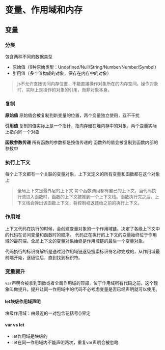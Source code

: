 # 变量、作用域和内存

## 变量

### 分类

包含两种不同的数据类型

- 原始值（6种原始类型：Undefined/Null/String/Number/Number/Symbol）
- 引用值（多个值构成的对象，保存在内存中的对象）

> js不允许直接访问内存位置，不能直接操作对象所在的内存空间。操作对象时，实际上是操作的对象的引用，而非对象本身。

### 复制

**原始值**
原始值会被复制到新变量的位置，两个变量独立使用，互不干扰

**引用值**
复制的值实际上是一个指针，指向存储在堆内存中的对象，两个变量实际上指向同一个对象

**函数参数传递**
所有函数的参数都是按值传递的
函数外的值会被复制到函数内部的参数中

### 执行上下文

每个上下文都有一个关联的变量对象，上下文定义的所有变量和函数都在这个对象上

> 全局上下文是最外层的上下文
> 每个函数调用都有自己的上下文，当代码执行流进入函数时，函数的上下文被推到一个上下文栈。函数执行完之后，上下文栈会弹出该函数上下文，将控制权返还给之前的执行上下文。

### 作用域

上下文代码在执行的时候，会创建变量对象的一个作用域链。决定了各级上下文中的代码在访问变量和函数时的顺序。
代码正在执行的上下文的变量始终位于作用域的最前端，全局上下文的变量对象始终是作用域链的最后一个变量对象。

代码执行的标识符解析是通过沿作用域链逐级搜索标识符名称完成的，从作用域最前端开始，逐级往后，直到找到标识符。

### 变量提升

`var`声明会被拿到函数或者全局作用域的顶部，位于作用域所有代码之前。这个现象叫做提升。提升让同一作用域中的代码不必考虑变量是否已经声明就可以使用。

#### let块级作用域声明

块级作用域：由最近的一对包含花括号{}界定

#### var vs let

- let作用域是块级的
- let在同一作用域内不能声明两次，重复var声明会被忽略
